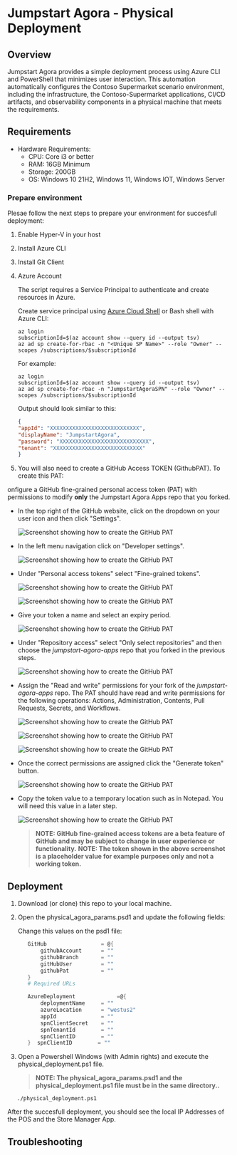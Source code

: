 # Jumpstart Agora - Physical Deployment

## Overview

Jumpstart Agora provides a simple deployment process using Azure CLI and PowerShell that minimizes user interaction. This automation automatically configures the Contoso Supermarket scenario environment, including the infrastructure, the Contoso-Supermarket applications, CI/CD artifacts, and observability components in a physical machine that meets the requirements.

## Requirements

- Hardware Requirements:
  - CPU: Core i3 or better
  - RAM: 16GB Minimum
  - Storage: 200GB
  - OS: Windows 10 21H2, Windows 11, Windows IOT, Windows Server
  
### Prepare environment

Plesae follow the next steps to prepare your environment for succesfull deployment:

1. Enable Hyper-V in your host
2. Install Azure CLI
3. Install Git Client
4. Azure Account 

    The script requires a Service Principal to authenticate and create resources in Azure.

    Create service principal using [Azure Cloud Shell](https://shell.azure.com/) or Bash shell with Azure CLI:

    ```shell
    az login
    subscriptionId=$(az account show --query id --output tsv)
    az ad sp create-for-rbac -n "<Unique SP Name>" --role "Owner" --scopes /subscriptions/$subscriptionId
    ```

    For example:

    ```shell
    az login
    subscriptionId=$(az account show --query id --output tsv)
    az ad sp create-for-rbac -n "JumpstartAgoraSPN" --role "Owner" --scopes /subscriptions/$subscriptionId
    ```

    Output should look similar to this:

    ```json
    {
    "appId": "XXXXXXXXXXXXXXXXXXXXXXXXXXXX",
    "displayName": "JumpstartAgora",
    "password": "XXXXXXXXXXXXXXXXXXXXXXXXXXXX",
    "tenant": "XXXXXXXXXXXXXXXXXXXXXXXXXXXX"
    }
    ```
5. You will also need to create a GitHub Access TOKEN (GithubPAT). To create this PAT:

onfigure a GitHub fine-grained personal access token (PAT) with permissions to modify __only__ the Jumpstart Agora Apps repo that you forked.

  - In the top right of the GitHub website, click on the dropdown on your user icon and then click "Settings".

    ![Screenshot showing how to create the GitHub PAT](../../docs/azure_jumpstart_ag/docs/../contoso_supermarket/deployment/img/github_PAT10.png)

  - In the left menu navigation click on "Developer settings".

    ![Screenshot showing how to create the GitHub PAT](../../docs/azure_jumpstart_ag/docs/../contoso_supermarket/deployment/img/github_PAT2.png)

  - Under "Personal access tokens" select "Fine-grained tokens".

    ![Screenshot showing how to create the GitHub PAT](../../docs/azure_jumpstart_ag/docs/../contoso_supermarket/deployment/img/github_PAT3.png)

    ![Screenshot showing how to create the GitHub PAT](../../docs/azure_jumpstart_ag/docs/../contoso_supermarket/deployment/img/github_PAT4.png)

  - Give your token a name and select an expiry period.

    ![Screenshot showing how to create the GitHub PAT](../../docs/azure_jumpstart_ag/docs/../contoso_supermarket/deployment/img/github_PAT5.png)

  - Under "Repository access" select "Only select repositories" and then choose the _jumpstart-agora-apps_ repo that you forked in the previous steps.

    ![Screenshot showing how to create the GitHub PAT](../../docs/azure_jumpstart_ag/docs/../contoso_supermarket/deployment/img//github_PAT6.png)

  - Assign the "Read and write" permissions for your fork of the _jumpstart-agora-apps_ repo. The PAT should have read and write permissions for the following operations: Actions, Administration, Contents, Pull Requests, Secrets, and Workflows.

    ![Screenshot showing how to create the GitHub PAT](../../docs/azure_jumpstart_ag/docs/../contoso_supermarket/deployment/img//github_PAT7.png)

    ![Screenshot showing how to create the GitHub PAT](../../docs/azure_jumpstart_ag/docs/../contoso_supermarket/deployment/img/github_PAT8.png)

    ![Screenshot showing how to create the GitHub PAT](../../docs/azure_jumpstart_ag/docs/../contoso_supermarket/deployment/img/github_PAT9.png)

  - Once the correct permissions are assigned click the "Generate token" button.

    ![Screenshot showing how to create the GitHub PAT](../../docs/azure_jumpstart_ag/docs/../contoso_supermarket/deployment/img/github_PAT10.png)

  - Copy the token value to a temporary location such as in Notepad. You will need this value in a later step.

    ![Screenshot showing how to create the GitHub PAT](../../docs/azure_jumpstart_ag/docs/../contoso_supermarket/deployment/img/github_PAT11.png)

    > __NOTE: GitHub fine-grained access tokens are a beta feature of GitHub and may be subject to change in user experience or functionality.__
    > __NOTE: The token shown in the above screenshot is a placeholder value for example purposes only and not a working token.__

## Deployment

1. Download (or clone) this repo to your local machine.
2. Open the physical_agora_params.psd1 and update the following fields:

    Change this values on the psd1 file:

     ```psd1
        GitHub                 = @{
            githubAccount      = ""
            githubBranch       = ""
            gitHubUser         = ""
            githubPat          = ""
        }
        # Required URLs

        AzureDeployment             =@{
            deploymentName     = ""
            azureLocation      = "westus2"
            appId              = ""
            spnClientSecret    = ""
            spnTenantId        = ""
            spnClientID        = ""
        }  spnClientID        = ""
    ```

3. Open a Powershell Windows (with Admin rights) and execute the physical_deployment.ps1 file. 
   
   > __NOTE: The physical_agora_params.psd1 and the physical_deployment.ps1 file must be in the same directory..__

 ```shell
    ./physical_deployment.ps1
```

After the succesfull deployment, you should see the local IP Addresses of the POS and the Store Manager App.

## Troubleshooting